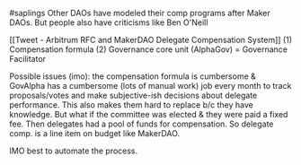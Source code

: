 #saplings 
Other DAOs have modeled their comp programs after Maker DAOs. But people also have criticisms like Ben O'Neill

[[Tweet - Arbitrum RFC and MakerDAO Delegate Compensation System]]
	(1) Compensation formula 
	(2) Governance core unit (AlphaGov) = Governance Facilitator 
		
Possible issues (imo): the compensation formula is cumbersome & GovAlpha has a cumbersome (lots of manual work) job every month to track proposals/votes and make subjective-ish decisions about delegate performance. This also makes them hard to replace b/c they have knowledge. But what if the committee was elected & they were paid a fixed fee. Then delegates had a pool of funds for compensation. So delegate comp. is a line item on budget like MakerDAO. 


IMO best to automate the process.